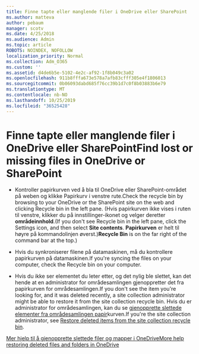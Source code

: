 ```yaml
---
title: Finne tapte eller manglende filer i OneDrive eller SharePoint
ms.author: matteva
author: pebaum
manager: scotv
ms.date: 4/25/2018
ms.audience: Admin
ms.topic: article
ROBOTS: NOINDEX, NOFOLLOW
localization_priority: Normal
ms.collection: Adm_O365
ms.custom: ''
ms.assetid: d4de6b5e-5102-4e2c-af92-1f8b049c3a02
ms.openlocfilehash: 911b8fffa673e578a7afb83cfff305e4f1806013
ms.sourcegitcommit: 0b06093dabd685f76cc39b1d7c0f8b03883b6e79
ms.translationtype: MT
ms.contentlocale: nb-NO
ms.lasthandoff: 10/25/2019
ms.locfileid: "36525428"
---
```

# <a name="find-lost-or-missing-files-in-onedrive-or-sharepoint"></a><span data-ttu-id="e9d0b-102">Finne tapte eller manglende filer i OneDrive eller SharePoint</span><span class="sxs-lookup"><span data-stu-id="e9d0b-102">Find lost or missing files in OneDrive or SharePoint</span></span>

- <span data-ttu-id="e9d0b-103">Kontroller papirkurven ved å bla til OneDrive eller SharePoint-området på weben og klikke Papirkurv i venstre rute.</span><span class="sxs-lookup"><span data-stu-id="e9d0b-103">Check the recycle bin by browsing to your OneDrive or the SharePoint site on the web and clicking Recycle bin in the left pane.</span></span> <span data-ttu-id="e9d0b-104">(Hvis papirkurven ikke vises i ruten til venstre, klikker du på innstillinger-ikonet og velger deretter **områdeinnhold**.</span><span class="sxs-lookup"><span data-stu-id="e9d0b-104">(If you don't see Recycle bin in the left pane, click the Settings icon, and then select **Site contents**.</span></span> <span data-ttu-id="e9d0b-105">**Papirkurven** er helt til høyre på kommandolinjen øverst.)</span><span class="sxs-lookup"><span data-stu-id="e9d0b-105">**Recycle Bin** is on the far right of the command bar at the top.)</span></span> 
    
- <span data-ttu-id="e9d0b-106">Hvis du synkroniserer filene på datamaskinen, må du kontrollere papirkurven på datamaskinen.</span><span class="sxs-lookup"><span data-stu-id="e9d0b-106">If you're syncing the files on your computer, check the Recycle bin on your computer.</span></span> 
    
- <span data-ttu-id="e9d0b-107">Hvis du ikke ser elementet du leter etter, og det nylig ble slettet, kan det hende at en administrator for områdesamlingen gjenoppretter det fra papirkurven for områdesamlingen.</span><span class="sxs-lookup"><span data-stu-id="e9d0b-107">If you don't see the item you're looking for, and it was deleted recently, a site collection administrator might be able to restore it from the site collection recycle bin.</span></span> <span data-ttu-id="e9d0b-108">Hvis du er administrator for områdesamlingen, kan du se [gjenopprette slettede elementer fra områdesamlingen papir](https://go.microsoft.com/fwlink/?linkid=866439)kurven.</span><span class="sxs-lookup"><span data-stu-id="e9d0b-108">If you're the site collection administrator, see [Restore deleted items from the site collection recycle bin](https://go.microsoft.com/fwlink/?linkid=866439).</span></span>
    
[<span data-ttu-id="e9d0b-109">Mer hjelp til å gjenopprette slettede filer og mapper i OneDrive</span><span class="sxs-lookup"><span data-stu-id="e9d0b-109">More help restoring deleted files and folders in OneDrive</span></span>](https://go.microsoft.com/fwlink/?linkid=872872)
  

